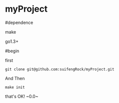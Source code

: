 myProject
=========

#dependence

make

go1.3+

#begin

first

    git clone git@github.com:suifengRock/myProject.git

And Then

    make init

that's OK! ~0.0~
